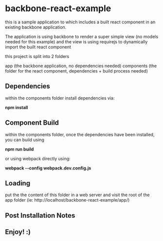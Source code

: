 # backbone-react-example

this is a sample application to which includes a built react component in an existing backbone application.

The application is using backbone to render a super simple view (no models needed for this example)
and the view is using requirejs to dynamically import the built react component

this project is split into 2 folders

app (the backbone application, no dependencies needed)
components (the folder for the react component, dependencies + build process needed)

## Dependencies

within the components folder install dependencies via: 

**npm install**

## Component Build

within the components folder, once the dependencies have been installed, you can build using

**npm run build**

or using webpack directly using: 

**webpack --config webpack.dev.config.js**

## Loading

put the the content of this folder in a web server and visit the root of the app folder (ie: http://localhost/backbone-react-example/app/)

## Post Installation Notes

## Enjoy! :)

